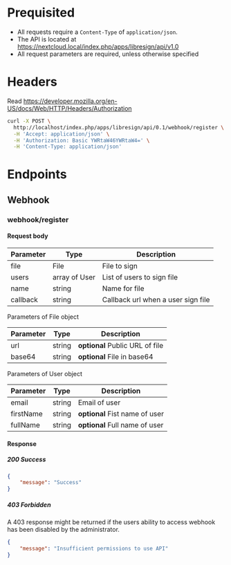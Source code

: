 # Prequisited

- All requests require a `Content-Type` of `application/json`.
- The API is located at https://nextcloud.local/index.php/apps/libresign/api/v1.0
- All request parameters are required, unless otherwise specified

# Headers

Read https://developer.mozilla.org/en-US/docs/Web/HTTP/Headers/Authorization

```bash
curl -X POST \
  http://localhost/index.php/apps/libresign/api/0.1/webhook/register \
  -H 'Accept: application/json' \
  -H 'Authorization: Basic YWRtaW46YWRtaW4=' \
  -H 'Content-Type: application/json'
```

# Endpoints

## Webhook

### webhook/register

#### Request body

| Parameter | Type          | Description                        |
| --------- | ------------- | ---------------------------------- |
| file      | File          | File to sign                       |
| users     | array of User | List of users to sign file         |
| name      | string        | Name for file                      |
| callback  | string        | Callback url when a user sign file |

Parameters of File object

| Parameter | Type   | Description                     |
| --------- | ------ | ------------------------------- |
| url       | string | **optional** Public URL of file |
| base64    | string | **optional** File in base64     |

Parameters of User object

| Parameter | Type   | Description                    |
| --------- | ------ | ------------------------------ |
| email     | string | Email of user                  |
| firstName | string | **optional** Fist name of user |
| fullName  | string | **optional** Full name of user |

#### Response

##### 200 Success

```json
{
    "message": "Success"
}
```

##### 403 Forbidden

A 403 response might be returned if the users ability to access webhook has been disabled by the administrator.

```json
{
    "message": "Insufficient permissions to use API"
}
```
